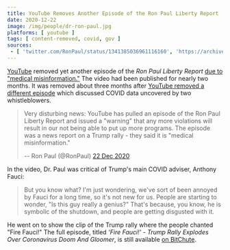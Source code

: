 ```yaml
---
title: YouTube Removes Another Episode of the Ron Paul Liberty Report
date: 2020-12-22
image: /img/people/dr-ron-paul.jpg
platforms: [ youtube ]
tags: [ content-removed, covid, gov ]
sources:
 - [ 'twitter.com/RonPaul/status/1341385036961116160', 'https://archive.is/nR1BI' ]
---
```


[YouTube](/youtube/) removed yet another episode of the _Ron Paul Liberty
Report_ [due to "medical misinformation."](removal-screenshot.jpg) The video had been published for
nearly two months. It was removed about three months after [YouTube removed a
different
episode](/events/youtube-removes-liberty-report-episode-covid-whistleblowers/)
which discussed COVID data uncovered by two whistleblowers.

> Very disturbing news: YouTube has pulled an episode of the Ron Paul Liberty
> Report and issued a "warning" that any more violations will result in our not
> being able to put up more programs. The episode was a news report on a Trump
> rally - they said it is "medical misinformation."
>
> -- Ron Paul (@RonPaul) [22 Dec 2020](https://archive.is/nR1BI)

In the video, Dr. Paul was critical of Trump's main COVID adviser, Anthony
Fauci:

> But you know what? I'm just wondering, we've sort of been annoyed by Fauci
> for a long time, so it's not new for us. People are starting to wonder, "Is
> this guy really a genius?" That's because, you know, he is symbolic of the
> shutdown, and people are getting disgusted with it.

He went on to show the clip of the Trump rally where the people chanted "Fire
Fauci!" The full episode, titled _'Fire Fauci!' - Trump Rally Explodes Over
Coronavirus Doom And Gloomer_, is still available [on
BitChute](https://www.bitchute.com/video/Ef6hjgdXRjLg/).

